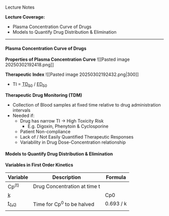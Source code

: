 Lecture Notes

**Lecture Coverage:**
- Plasma Concentration Curve of Drugs
- Models to Quantify Drug Distribution & Elimination

---
#### **Plasma Concentration Curve of Drugs**
**Properties of Plasma Concentration Curve**
![[Pasted image 20250302192418.png]]


**Therapeutic Index**
![[Pasted image 20250302192432.png|300]]
- TI = <abbr Title="Toxic Dose in 50% Population">TD<sub>50</sub></abbr> / <abbr Title="Effective Dose in 50% Population">ED<sub>50</sub></abbr>


**Therapeutic Drug Monitoring (TDM)**
- Collection of Blood samples at fixed time relative to drug administration intervals
- Needed if:
	- Drug has narrow TI → High Toxicity Risk
		- E.g. Digoxin, Phenytoin & Cyclosporine
	- Patient Non-compliance
	- Lack of / Not Easily Quantified Therapeutic Responses
	- Variability in Drug Dose-Concentration relationship


#### **Models to Quantify Drug Distribution & Elimination**
**Variables in First Order Kinetics**

| Variable                                       | Description                          | Formula   |
| ---------------------------------------------- | ------------------------------------ | --------- |
| Cp<sup>(t)</sup>                               | Drug Concentration at time t         |           |
| <abbr Title="">k</abbr>                        |                                      | Cp0       |
| <abbr Title="Half-Life">t<sub>1/2</sub></abbr> | Time for Cp<sup>0</sup> to be halved | 0.693 / k |
|                                                |                                      |           |

